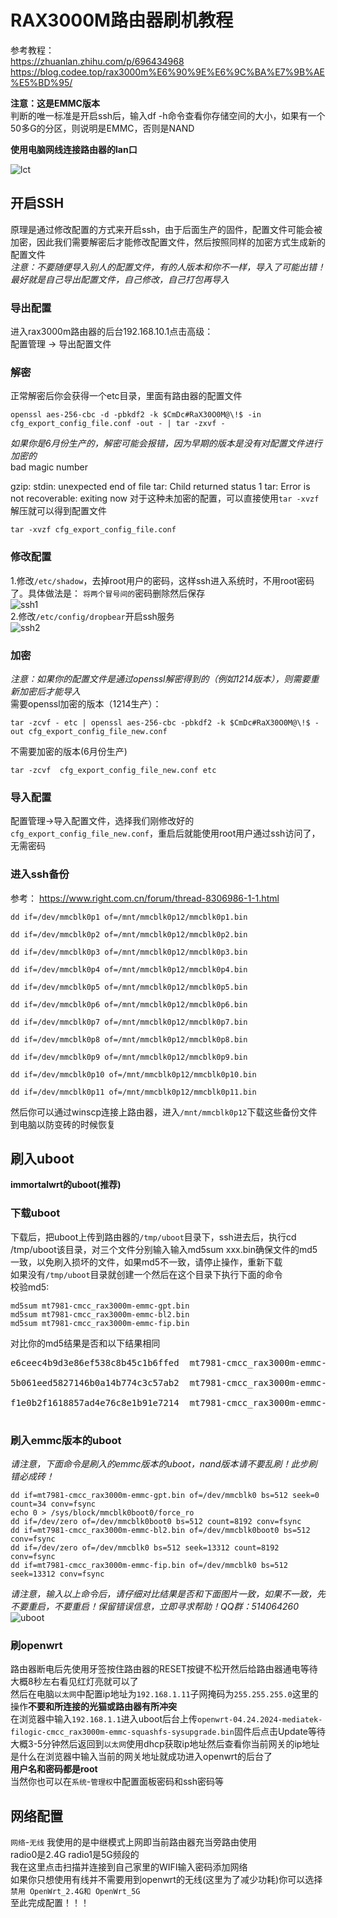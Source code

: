 # RAX3000M路由器刷机教程

参考教程：  
https://zhuanlan.zhihu.com/p/696434968  
https://blog.codee.top/rax3000m%E6%90%9E%E6%9C%BA%E7%9B%AE%E5%BD%95/

**注意：这是EMMC版本**  
判断的唯一标准是开启ssh后，输入df -h命令查看你存储空间的大小，如果有一个50多G的分区，则说明是EMMC，否则是NAND  

**使用电脑网线连接路由器的lan口**  

![lct](https://github.com/user-attachments/assets/de802ebf-9d37-4cf4-aabd-bca203216dac)  

## 开启SSH
原理是通过修改配置的方式来开启ssh，由于后面生产的固件，配置文件可能会被加密，因此我们需要解密后才能修改配置文件，然后按照同样的加密方式生成新的配置文件  
*注意：不要随便导入别人的配置文件，有的人版本和你不一样，导入了可能出错！最好就是自己导出配置文件，自己修改，自己打包再导入*  

### 导出配置
进入rax3000m路由器的后台192.168.10.1点击高级：  
配置管理 -> 导出配置文件

### 解密
正常解密后你会获得一个etc目录，里面有路由器的配置文件
```
openssl aes-256-cbc -d -pbkdf2 -k $CmDc#RaX30O0M@\!$ -in cfg_export_config_file.conf -out - | tar -zxvf -
```
*如果你是6月份生产的，解密可能会报错，因为早期的版本是没有对配置文件进行加密的*  
<per>
bad magic number

gzip: stdin: unexpected end of file
tar: Child returned status 1
tar: Error is not recoverable: exiting now
</pre>
对于这种未加密的配置，可以直接使用`tar -xvzf`解压就可以得到配置文件
```
tar -xvzf cfg_export_config_file.conf 
```

### 修改配置
1.修改`/etc/shadow`，去掉root用户的密码，这样ssh进入系统时，不用root密码了。具体做法是： `将两个冒号间的`密码删除然后保存  
![ssh1](https://github.com/user-attachments/assets/120242ed-f42e-4ded-984c-66af87c82d80)  
2.修改`/etc/config/dropbear`开启ssh服务  
![ssh2](https://github.com/user-attachments/assets/93dca3df-5052-4a98-be0e-7c24efeaa2eb)  

### 加密
*注意：如果你的配置文件是通过openssl解密得到的（例如1214版本），则需要重新加密后才能导入*  
需要openssl加密的版本（1214生产）：  
```
tar -zcvf - etc | openssl aes-256-cbc -pbkdf2 -k $CmDc#RaX30O0M@\!$ -out cfg_export_config_file_new.conf
```
不需要加密的版本(6月份生产)
```
tar -zcvf  cfg_export_config_file_new.conf etc
```

### 导入配置
配置管理->导入配置文件，选择我们刚修改好的`cfg_export_config_file_new.conf`，重启后就能使用root用户通过ssh访问了，无需密码

### 进入ssh备份
参考： https://www.right.com.cn/forum/thread-8306986-1-1.html  
```
dd if=/dev/mmcblk0p1 of=/mnt/mmcblk0p12/mmcblk0p1.bin

dd if=/dev/mmcblk0p2 of=/mnt/mmcblk0p12/mmcblk0p2.bin

dd if=/dev/mmcblk0p3 of=/mnt/mmcblk0p12/mmcblk0p3.bin

dd if=/dev/mmcblk0p4 of=/mnt/mmcblk0p12/mmcblk0p4.bin

dd if=/dev/mmcblk0p5 of=/mnt/mmcblk0p12/mmcblk0p5.bin

dd if=/dev/mmcblk0p6 of=/mnt/mmcblk0p12/mmcblk0p6.bin

dd if=/dev/mmcblk0p7 of=/mnt/mmcblk0p12/mmcblk0p7.bin

dd if=/dev/mmcblk0p8 of=/mnt/mmcblk0p12/mmcblk0p8.bin

dd if=/dev/mmcblk0p9 of=/mnt/mmcblk0p12/mmcblk0p9.bin

dd if=/dev/mmcblk0p10 of=/mnt/mmcblk0p12/mmcblk0p10.bin

dd if=/dev/mmcblk0p11 of=/mnt/mmcblk0p12/mmcblk0p11.bin
```
然后你可以通过winscp连接上路由器，进入`/mnt/mmcblk0p12`下载这些备份文件到电脑以防变砖的时候恢复

## 刷入uboot
**immortalwrt的uboot(推荐)**  
### 下载uboot
下载后，把uboot上传到路由器的`/tmp/uboot`目录下，ssh进去后，执行cd /tmp/uboot该目录，对三个文件分别输入输入md5sum xxx.bin确保文件的md5一致，以免刷入损坏的文件，如果md5不一致，请停止操作，重新下载  
如果没有`/tmp/uboot`目录就创建一个然后在这个目录下执行下面的命令  
校验md5:
```
md5sum mt7981-cmcc_rax3000m-emmc-gpt.bin
md5sum mt7981-cmcc_rax3000m-emmc-bl2.bin
md5sum mt7981-cmcc_rax3000m-emmc-fip.bin
```
对比你的md5结果是否和以下结果相同
<pre>
e6ceec4b9d3e86ef538c8b45c1b6ffed  mt7981-cmcc_rax3000m-emmc-gpt.bin

5b061eed5827146b0a14b774c3c57ab2  mt7981-cmcc_rax3000m-emmc-bl2.bin

f1e0b2f1618857ad4e76c8e1b91e7214  mt7981-cmcc_rax3000m-emmc-fip.bin

</pre>

### 刷入emmc版本的uboot
*请注意，下面命令是刷入的emmc版本的uboot，nand版本请不要乱刷！此步刷错必成砖！*  
```
dd if=mt7981-cmcc_rax3000m-emmc-gpt.bin of=/dev/mmcblk0 bs=512 seek=0 count=34 conv=fsync
echo 0 > /sys/block/mmcblk0boot0/force_ro
dd if=/dev/zero of=/dev/mmcblk0boot0 bs=512 count=8192 conv=fsync
dd if=mt7981-cmcc_rax3000m-emmc-bl2.bin of=/dev/mmcblk0boot0 bs=512 conv=fsync
dd if=/dev/zero of=/dev/mmcblk0 bs=512 seek=13312 count=8192 conv=fsync
dd if=mt7981-cmcc_rax3000m-emmc-fip.bin of=/dev/mmcblk0 bs=512 seek=13312 conv=fsync
```
*请注意，输入以上命令后，请仔细对比结果是否和下面图片一致，如果不一致，先不要重启，不要重启！保留错误信息，立即寻求帮助！QQ群：514064260*  
![uboot](https://github.com/user-attachments/assets/fee1eabd-3543-40b4-b81f-c8df88ed3979)  

### 刷openwrt
路由器断电后先使用牙签按住路由器的RESET按键不松开然后给路由器通电等待大概8秒左右看见红灯亮就可以了  
然后在电脑`以太网`中配置ip地址为`192.168.1.11`子网掩码为`255.255.255.0`这里的操作**不要和所连接的光猫或路由器有所冲突**  
在浏览器中输入`192.168.1.1`进入uboot后台上传`openwrt-04.24.2024-mediatek-filogic-cmcc_rax3000m-emmc-squashfs-sysupgrade.bin`固件后点击Update等待大概3-5分钟然后返回到`以太网`使用dhcp获取ip地址然后查看你当前网关的ip地址是什么在浏览器中输入当前的网关地址就成功进入openwrt的后台了  
**用户名和密码都是root**  
当然你也可以在`系统`-`管理权`中配置面板密码和ssh密码等  

## 网络配置
`网络`-`无线`
我使用的是中继模式上网即当前路由器充当旁路由使用  
radio0是2.4G radio1是5G频段的  
我在这里点击扫描并连接到自己家里的WIFI输入密码添加网络  
如果你只想使用有线并不需要用到openwrt的无线(这里为了减少功耗)你可以选择`禁用 OpenWrt_2.4G和 OpenWrt_5G`  
至此完成配置！！！
